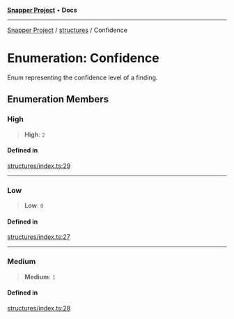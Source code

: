 [**Snapper Project**](../../README.md) • **Docs**

***

[Snapper Project](../../README.md) / [structures](../README.md) / Confidence

# Enumeration: Confidence

Enum representing the confidence level of a finding.

## Enumeration Members

### High

> **High**: `2`

#### Defined in

[structures/index.ts:29](https://github.com/asifqatar/Snapper/blob/04dd4cb74022d6ed12ffb92f3345b6637821261f/structures/index.ts#L29)

***

### Low

> **Low**: `0`

#### Defined in

[structures/index.ts:27](https://github.com/asifqatar/Snapper/blob/04dd4cb74022d6ed12ffb92f3345b6637821261f/structures/index.ts#L27)

***

### Medium

> **Medium**: `1`

#### Defined in

[structures/index.ts:28](https://github.com/asifqatar/Snapper/blob/04dd4cb74022d6ed12ffb92f3345b6637821261f/structures/index.ts#L28)
